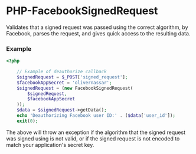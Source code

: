 PHP-FacebookSignedRequest
=========================

Validates that a signed request was passed using the correct algorithm, by Facebook, parses the request, and gives quick access to the resulting data.

### Example

``` php
<?php

    // Example of deauthorize callback
    $signedRequest = $_POST['signed_request'];
    $facebookAppSecret = 'olivernassar';
    $signedRequest = (new FacebookSignedRequest(
        $signedRequest,
        $facebookAppSecret
    ));
    $data = $signedRequest->getData();
    echo 'Deauthorizing Facebook user ID:' . ($data['user_id']);
    exit(0);

```

The above will throw an exception if the algorithm that the signed request
was signed using is not valid, or if the signed request is not encoded to
match your application's secret key.
